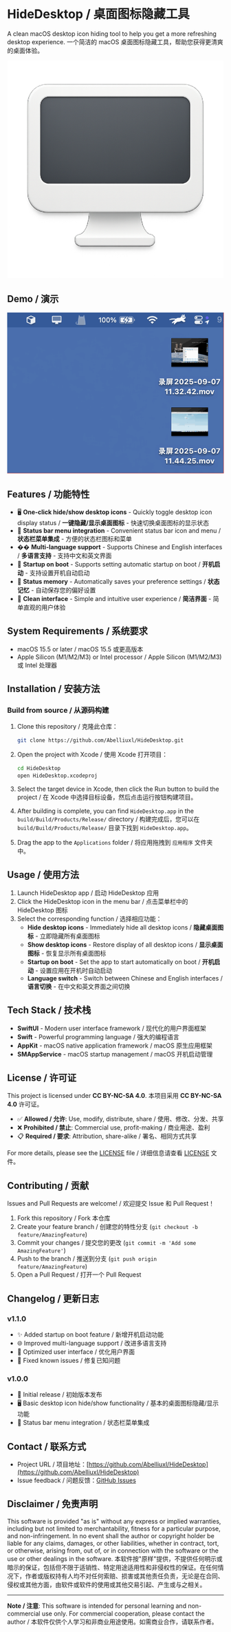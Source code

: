 # HideDesktop / 桌面图标隐藏工具

A clean macOS desktop icon hiding tool to help you get a more refreshing desktop experience.
一个简洁的 macOS 桌面图标隐藏工具，帮助您获得更清爽的桌面体验。

![App Icon](HideDesktop/Assets.xcassets/AppIcon.appiconset/1024.png)

## Demo / 演示

![HideDesktop Demo](assets/hide-desktop-demo.gif)

## Features / 功能特性

- 🖥️ **One-click hide/show desktop icons** - Quickly toggle desktop icon display status / **一键隐藏/显示桌面图标** - 快速切换桌面图标的显示状态
- 🎯 **Status bar menu integration** - Convenient status bar icon and menu / **状态栏菜单集成** - 方便的状态栏图标和菜单
- �� **Multi-language support** - Supports Chinese and English interfaces / **多语言支持** - 支持中文和英文界面
- 🚀 **Startup on boot** - Supports setting automatic startup on boot / **开机启动** - 支持设置开机自动启动
- 💾 **Status memory** - Automatically saves your preference settings / **状态记忆** - 自动保存您的偏好设置
- 🎨 **Clean interface** - Simple and intuitive user experience / **简洁界面** - 简单直观的用户体验

## System Requirements / 系统要求

- macOS 15.5 or later / macOS 15.5 或更高版本
- Apple Silicon (M1/M2/M3) or Intel processor / Apple Silicon (M1/M2/M3) 或 Intel 处理器

## Installation / 安装方法

### Build from source / 从源码构建

1. Clone this repository / 克隆此仓库：
   ```bash
   git clone https://github.com/Abelliuxl/HideDesktop.git
   ```

2. Open the project with Xcode / 使用 Xcode 打开项目：
   ```bash
   cd HideDesktop
   open HideDesktop.xcodeproj
   ```

3. Select the target device in Xcode, then click the Run button to build the project / 在 Xcode 中选择目标设备，然后点击运行按钮构建项目。

4. After building is complete, you can find `HideDesktop.app` in the `build/Build/Products/Release/` directory / 构建完成后，您可以在 `build/Build/Products/Release/` 目录下找到 `HideDesktop.app`。

5. Drag the app to the `Applications` folder / 将应用拖拽到 `应用程序` 文件夹中。

## Usage / 使用方法

1. Launch HideDesktop app / 启动 HideDesktop 应用
2. Click the HideDesktop icon in the menu bar / 点击菜单栏中的 HideDesktop 图标
3. Select the corresponding function / 选择相应功能：
   - **Hide desktop icons** - Immediately hide all desktop icons / **隐藏桌面图标** - 立即隐藏所有桌面图标
   - **Show desktop icons** - Restore display of all desktop icons / **显示桌面图标** - 恢复显示所有桌面图标
   - **Startup on boot** - Set the app to start automatically on boot / **开机启动** - 设置应用在开机时自动启动
   - **Language switch** - Switch between Chinese and English interfaces / **语言切换** - 在中文和英文界面之间切换

## Tech Stack / 技术栈

- **SwiftUI** - Modern user interface framework / 现代化的用户界面框架
- **Swift** - Powerful programming language / 强大的编程语言
- **AppKit** - macOS native application framework / macOS 原生应用框架
- **SMAppService** - macOS startup management / macOS 开机启动管理

## License / 许可证

This project is licensed under **CC BY-NC-SA 4.0**.
本项目采用 **CC BY-NC-SA 4.0** 许可证。

- ✅ **Allowed / 允许**: Use, modify, distribute, share / 使用、修改、分发、共享
- ❌ **Prohibited / 禁止**: Commercial use, profit-making / 商业用途、盈利
- 📋 **Required / 要求**: Attribution, share-alike / 署名、相同方式共享

For more details, please see the [LICENSE](LICENSE) file / 详细信息请查看 [LICENSE](LICENSE) 文件。

## Contributing / 贡献

Issues and Pull Requests are welcome! / 欢迎提交 Issue 和 Pull Request！

1. Fork this repository / Fork 本仓库
2. Create your feature branch / 创建您的特性分支 (`git checkout -b feature/AmazingFeature`)
3. Commit your changes / 提交您的更改 (`git commit -m 'Add some AmazingFeature'`)
4. Push to the branch / 推送到分支 (`git push origin feature/AmazingFeature`)
5. Open a Pull Request / 打开一个 Pull Request

## Changelog / 更新日志

### v1.1.0
- ✨ Added startup on boot feature / 新增开机启动功能
- 🌐 Improved multi-language support / 改进多语言支持
- 🎨 Optimized user interface / 优化用户界面
- 🐛 Fixed known issues / 修复已知问题

### v1.0.0
- 🎉 Initial release / 初始版本发布
- 🖥️ Basic desktop icon hide/show functionality / 基本的桌面图标隐藏/显示功能
- 🎯 Status bar menu integration / 状态栏菜单集成

## Contact / 联系方式

- Project URL / 项目地址：[https://github.com/Abelliuxl/HideDesktop](https://github.com/Abelliuxl/HideDesktop)
- Issue feedback / 问题反馈：[GitHub Issues](https://github.com/Abelliuxl/HideDesktop/issues)

## Disclaimer / 免责声明

This software is provided "as is" without any express or implied warranties, including but not limited to merchantability, fitness for a particular purpose, and non-infringement. In no event shall the author or copyright holder be liable for any claims, damages, or other liabilities, whether in contract, tort, or otherwise, arising from, out of, or in connection with the software or the use or other dealings in the software.
本软件按"原样"提供，不提供任何明示或暗示的保证，包括但不限于适销性、特定用途适用性和非侵权性的保证。在任何情况下，作者或版权持有人均不对任何索赔、损害或其他责任负责，无论是在合同、侵权或其他方面，由软件或软件的使用或其他交易引起、产生或与之相关。

---

**Note / 注意**: This software is intended for personal learning and non-commercial use only. For commercial cooperation, please contact the author / 本软件仅供个人学习和非商业用途使用。如需商业合作，请联系作者。
